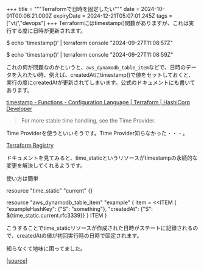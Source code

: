 +++
title = """Terraformで日時を固定したい"""
date = 2024-10-01T00:06:21.000Z
expiryDate = 2024-12-21T05:07:01.245Z
tags = ["vtj","devops"]
+++
Terraformにはtimestamp()関数がありますが、これは実行する度に日時が更新されます。

$ echo 'timestamp()' | terraform console
"2024-09-27T11:08:57Z"

$ echo 'timestamp()' | terraform console
"2024-09-27T11:08:59Z"

これの何が問題なのかというと、`aws_dynamodb_table_item`などで、日時のデータを入れたい時、例えば、createdAtにtimestamp()で値をセットしておくと、実行の度にcreatedAtが更新されてしまいます。公式のドキュメントにも書いてあります。

[timestamp - Functions - Configuration Language | Terraform | HashiCorp Developer](https://developer.hashicorp.com/terraform/language/functions/timestamp)

> For more stable time handling, see the Time Provider.

Time Providerを使うといいそうです。Time Provider知らなかった・・・。

[Terraform Registry](https://registry.terraform.io/providers/hashicorp/time/latest)

ドキュメントを見てみると、time\_staticというリソースがtimestampの永続的な変更を解決してくれるようです。

使い方は簡単

resource "time\_static" "current" {}

resource "aws\_dynamodb\_table\_item" "example" {
  item = <<ITEM
{
  "exampleHashKey": {"S": "something"},
  "createdAt": {"S": ${time\_static.current.rfc3339}}
}
ITEM
}

こうすることでtime\_staticリソースが作成された日時がステートに記録されるので、createdAtの値が初回実行時の日時で固定されます。

知らなくて地味に困ってました。

[[source]](https://devops-blog.virtualtech.jp/entry/20241001/1727741181)

